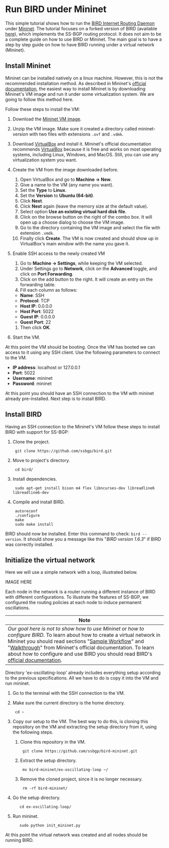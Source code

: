 # Run BIRD under Mininet

This simple tutorial shows how to run the [BIRD Internet Routing Daemon](http://bird.network.cz) under [Mininet](http://mininet.org). The tutorial focuses on a forked version of BIRD (available [here](https://github.com/ssbgp/bird)), which implements the SS-BGP routing protocol. It does not aim to be a complete guide on how to use BIRD or Mininet. The main goal is to have a step by step guide on how to have BIRD running under a virtual network (Mininet).

## Install Mininet

Mininet can be installed natively on a linux machine. However, this is not the recommended installation method. As described in Mininet's [official documentation](http://mininet.org/download), the easiest way to install Mininet is by downloading Mininet's VM image and run it under some virtualization system. We are going to follow this method here.

Follow these steps to install the VM:

1. Download the [Mininet VM image](https://github.com/mininet/mininet/wiki/Mininet-VM-Images).

1. Unzip the VM image. Make sure it created a directory called mininet-_version_ with two files with extensions `.ovf` and `.vdmk`.

1. Download [VirtualBox](https://www.virtualbox.org/wiki/Downloads) and install it. Mininet's official documentation recommends [VirtualBox](https://www.virtualbox.org/wiki/Downloads) because it is free and works on most operating systems, including Linux, Windows, and MacOS. Still, you can use any virtualization system you want.

1. Create the VM from the image downloaded before.

    1. Open VirtualBox and go to **Machine -> New**.
    1. Give a name to the VM (any name you want).
    1. Set the **Type** to **Linux**.
    1. Set the **Version** to **Ubuntu (64-bit)**.
    1. Click **Next**.
    1. Click **Next** again (leave the memory size at the default value).
    1. Select option **Use an existing virtual hard disk file**.
    1. Click on the browse button on the right of the combo box. It will open up a choose dialog to choose the VM image.
    1. Go to the directory containing the VM image and select the file with extension `.vmdk`.
    1. Finally click **Create**. The VM is now created and should show up in VirtualBox's main window with the name you gave it.

1. Enable SSH access to the newly created VM
    1. Go to **Machine -> Settings**, while keeping the VM selected.
    1. Under Settings go to **Network**, click on the **Advanced** toggle, and click on **Port Forwarding**.
    1. Click on the add button to the right. It will create an entry on the forwarding table.
    1. Fill each column as follows:

      - **Name**: SSH
      - **Protocol**: TCP
      - **Host IP**: 0.0.0.0
      - **Host Port**: 5022
      - **Guest IP**: 0.0.0.0
      - **Guest Port**: 22
      
    1. Then click **OK**.

1. Start the VM.

At this point the VM should be booting. Once the VM has booted we can access to it using any SSH client. Use the following parameters to connect to the VM.

- **IP address**: localhost or 127.0.0.1
- **Port**: 5022
- **Username**: mininet
- **Password**: mininet

At this point you should have an SSH connection to the VM with mininet already pre-installed. Next step is to install BIRD.

## Install BIRD

Having an SSH connection to the Mininet's VM follow these steps to install BIRD with support for SS-BGP:

1. Clone the project.

        git clone https://github.com/ssbgp/bird.git

1. Move to project's directory.

        cd bird/

1. Install dependencies.

        sudo apt-get install bison m4 flex libncurses-dev libreadline6 libreadline6-dev

1. Compile and install BIRD.

        autoreconf
        ./configure
        make
        sudo make install

BIRD should now be installed. Enter this command to check: `bird --version`. It should show you a message like this "*BIRD version 1.6.3*" if BIRD was correctly installed.

## Initialize the virtual network

Here we will use a simple network with a loop, illustrated below.

IMAGE HERE

Each node in the network is a router running a different instance of BIRD with different configurations. To illustrate the features of SS-BGP, we configured the routing policies at each node to induce permanent oscillations.

|Note|
|--|
|*Our goal here is not to show how to use Mininet or how to configure BIRD*. To learn about how to create a virtual network in Mininet you should read sections "[Sample Workflow](http://mininet.org/sample-workflow)" and "[Walkthrough](http://mininet.org/walkthrough)" from Mininet's official documentation. To learn about how to configure and use BIRD you should read BIRD's [official documentation](http://bird.network.cz/?get_doc&f=bird.html&v=20).|

Directory 'ex-oscillating-loop' already includes everything setup according to the previous specifications. All we have to do is copy it into the VM and run mininet.

1. Go to the terminal with the SSH connection to the VM.
1. Make sure the current directory is the home directory.

        cd ~

1. Copy our setup to the VM. The best way to do this, is cloning this repository on the VM and extracting the setup directory from it, using the following steps.

    1. Clone this repository in the VM.

            git clone https://github.com/ssbgp/bird-mininet.git

    1. Extract the setup directory.

            mv bird-mininet/ex-oscillating-loop ~/

    1. Remove the cloned project, since it is no longer necessary.

            rm -rf bird-mininet/

1. Go the setup directory.

          cd ex-oscillating-loop/

1. Run mininet.

          sudo python init_mininet.py

At this point the virtual network was created and all nodes should be running BIRD.
